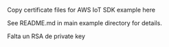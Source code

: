 Copy certificate files for AWS IoT SDK example here

See README.md in main example directory for details.

Falta un RSA de private key
